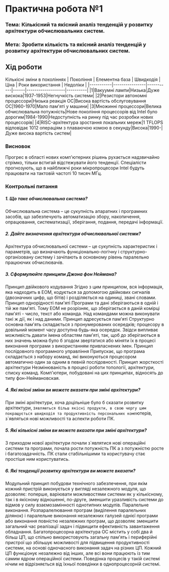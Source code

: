 # Практична робота №1
### Тема: Кількісний та якісний аналіз тенденцій у розвитку архітектури обчислювальних систем.
### Мета: Зробити кількість та якісний аналіз тенденцій у розвитку архітектури обчислювальних систем.
## Хід роботи
Кількісні зміни в поколіннях
| Покоління | Елементна база | Швидкодія | Ціна | Роки використання | Недоліки |
|-----------|----------------|-----------|------|-------------------|----------|
|1|Вакуумні лампи|Низька|Дуже вискока|1937-1953|Негнучкість системи|
|2|Резистори автономні процессори|Низька реакція ОС|Висока вартість обслуговування ОС|1960-1970|Мало пам'яті у машини|
|3|Множинні процессори|Велика обчислювальна потужність|Нове покоління процессорів від Intel було дорогим|1984-1990|Недоступність на ринку під час розробки нових процессорів|
|4|RISC-архітектура зростання локальних мереж|1 TFLOPS відповідає 1012 операціям з плаваючою комою в секунду|Висока|1990-|Дуже висока вартість систем|

### Висновок
Прогрес в області нових комп'ютерних рішень рухається надзвичайно стрімко, тільки встигай відстежувати його тенденції.
Спеціалісти прогнозують, що в найближчі роки мікропроцесори Intel будуть працювати на тактовій частоті 10 тисяч МГц. 

### Контрольні питання
##### 1. Що таке обчислювальна система?
Обчислювальна система – це сукупність апаратних і програмних засобів, що забезпечують автоматизацію збору, накопичення, опрацювання, систематизації, зберігання, подання, передачі інформації.

##### 2. Дайте визначення архітектури обчислювальної системи?
Архітектура обчислювальної системи – це сукупність характеристик і параметрів, що визначають функціонально-логічну і структурно-організовану систему і зачіпають в основному рівень паралельно працюючих обчислювачів.

##### 3. Сформулюйте принципи Джона фон Неймана?
Принцип двійкового кодування
Згідно з цим принципом, вся інформація, яка надходить в ЕОМ, кодується за допомогою двійкових сигналів (двозначних цифр, що бітів) і розділяється на одиниці, звані словами.
Принцип однорідності пам'яті
Програми та дані зберігаються в одній і тій же пам'яті. Тому ЕОМ не розрізняє, що зберігається в даній комірці пам'яті - число, текст або команда. Над командами можна виконувати такі ж дії, як і над даними.
Принцип адресується пам'яті
Структурно основна пам'ять складається з пронумерованих осередків; процесору в довільний момент часу доступна будь-яка осередок. Звідси випливає можливість давати імена областям пам'яті, так, щоб до зберігаються в них значень можна було б згодом звертатися або міняти їх в процесі виконання програми з використанням привласнених імен.
Принцип послідовного програмного управління
Припускає, що програма складається з набору команд, які виконуються процесором автоматично один за одним в певній послідовності.
Принцип жорсткості архітектури
Незмінюваність в процесі роботи топології, архітектури, списку команд.
Комп'ютери, побудовані на цих принципах, відносять до типу фон-Неймановская.

##### 4. Які якісні зміни ви можете вказати при зміні архітектури?
При зміні архітектури, хоча доцільніше було б сказати розвитку архітектури, з`являються більш якісні продукти, в свою чергу цим покращується швидкодія та продуктивність персональних комп`ютерів, з`являться нові можливості та аспекти роботи ПК.

##### 5. Які кількісні зміни ви можете вказати при зміні архітектури?
З приходом нової архітектури почали з`являтися нові операційні системи та програми, почала рости потужність ПК а з потужністю росте і багатозадачність. ПК стали стабільнішими та користувачу стає простіше ним користуватись.

##### 6. Які тенденції розвитку архітектури ви можете вказати?
Модульний принцип побудови технічного забезпечення, при якім кожний пристрій виконується у вигляді незалежного модуля, що дозволяє: поперше, варіювати можливостями системи як у кількісному, так і в якісному відношенні, по-друге, зменшити уразливість системи до відмов у силу взаємозамінності однотипних модулів.
Паралельне виконання. Розпаралелювання програм (виділення паралельних ділянок) і паралельне виконання незалежних галузей однієї програми або виконання повністю незалежних програм, що дозволяє зменшити загальний час реалізації задач і підвищити ефективність завантаження обладнання.
Багатопроцесорна архітектура ОС містить у собі два й більш ЦП, що спільно використовують загальну пам'ять і периферійні пристрої що збільшує можливості для підвищення продуктивності системи, на основі одночасного виконання задач на різних ЦП. Кожний ЦП функціонує незалежно від інших, але всі вони працюють із тим самим ядром операційної системи.
Поведінка процесів у такій системі нічим не відрізняється від їхньої поведінки в однопроцесорній системі.
